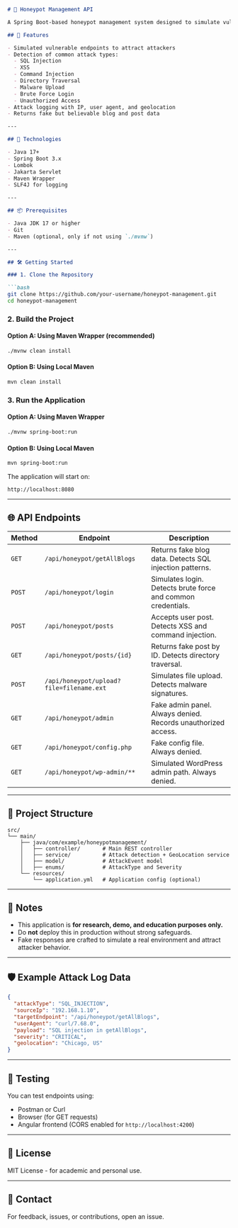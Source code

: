 
````markdown
# 🐝 Honeypot Management API

A Spring Boot-based honeypot management system designed to simulate vulnerable endpoints, detect various types of attacks (SQL Injection, XSS, Brute Force, etc.), and log attack events with geolocation and severity.

## 🚀 Features

- Simulated vulnerable endpoints to attract attackers
- Detection of common attack types:
  - SQL Injection
  - XSS
  - Command Injection
  - Directory Traversal
  - Malware Upload
  - Brute Force Login
  - Unauthorized Access
- Attack logging with IP, user agent, and geolocation
- Returns fake but believable blog and post data

---

## 🧰 Technologies

- Java 17+
- Spring Boot 3.x
- Lombok
- Jakarta Servlet
- Maven Wrapper
- SLF4J for logging

---

## 📦 Prerequisites

- Java JDK 17 or higher
- Git
- Maven (optional, only if not using `./mvnw`)

---

## 🛠️ Getting Started

### 1. Clone the Repository

```bash
git clone https://github.com/your-username/honeypot-management.git
cd honeypot-management
````

### 2. Build the Project

#### Option A: Using Maven Wrapper (recommended)

```bash
./mvnw clean install
```

#### Option B: Using Local Maven

```bash
mvn clean install
```

### 3. Run the Application

#### Option A: Using Maven Wrapper

```bash
./mvnw spring-boot:run
```

#### Option B: Using Local Maven

```bash
mvn spring-boot:run
```

The application will start on:

```
http://localhost:8080
```

---

## 🌐 API Endpoints

| Method | Endpoint                                 | Description                                                   |
| ------ | ---------------------------------------- | ------------------------------------------------------------- |
| `GET`  | `/api/honeypot/getAllBlogs`              | Returns fake blog data. Detects SQL injection patterns.       |
| `POST` | `/api/honeypot/login`                    | Simulates login. Detects brute force and common credentials.  |
| `POST` | `/api/honeypot/posts`                    | Accepts user post. Detects XSS and command injection.         |
| `GET`  | `/api/honeypot/posts/{id}`               | Returns fake post by ID. Detects directory traversal.         |
| `POST` | `/api/honeypot/upload?file=filename.ext` | Simulates file upload. Detects malware signatures.            |
| `GET`  | `/api/honeypot/admin`                    | Fake admin panel. Always denied. Records unauthorized access. |
| `GET`  | `/api/honeypot/config.php`               | Fake config file. Always denied.                              |
| `GET`  | `/api/honeypot/wp-admin/**`              | Simulated WordPress admin path. Always denied.                |

---

## 📁 Project Structure

```
src/
└── main/
    ├── java/com/example/honeypotmanagement/
    │   ├── controller/       # Main REST controller
    │   ├── service/          # Attack detection + GeoLocation service
    │   ├── model/            # AttackEvent model
    │   ├── enums/            # AttackType and Severity
    └── resources/
        └── application.yml   # Application config (optional)
```

---

## 📌 Notes

* This application is **for research, demo, and education purposes only.**
* Do **not** deploy this in production without strong safeguards.
* Fake responses are crafted to simulate a real environment and attract attacker behavior.

---

## 🛡️ Example Attack Log Data

```json
{
  "attackType": "SQL_INJECTION",
  "sourceIp": "192.168.1.10",
  "targetEndpoint": "/api/honeypot/getAllBlogs",
  "userAgent": "curl/7.68.0",
  "payload": "SQL injection in getAllBlogs",
  "severity": "CRITICAL",
  "geolocation": "Chicago, US"
}
```

---

## 🧪 Testing

You can test endpoints using:

* Postman or Curl
* Browser (for GET requests)
* Angular frontend (CORS enabled for `http://localhost:4200`)

---

## 📄 License

MIT License - for academic and personal use.

---

## 🙋 Contact

For feedback, issues, or contributions, open an issue.

```


